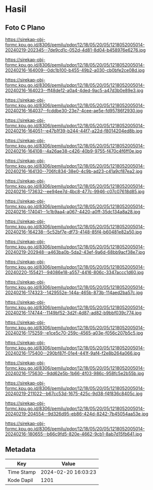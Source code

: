 # Hasil

## Foto C Plano

https://sirekap-obj-formc.kpu.go.id/8306/pemilu/pdpr/12/18/05/20/05/1218052005014-20240219-202345--7de9cd1c-052d-4d81-8d04-b458976e6276.jpg

https://sirekap-obj-formc.kpu.go.id/8306/pemilu/pdpr/12/18/05/20/05/1218052005014-20240216-164009--0dc1b100-b455-49b2-a030-cb0bfe2ce08d.jpg

https://sirekap-obj-formc.kpu.go.id/8306/pemilu/pdpr/12/18/05/20/05/1218052005014-20240216-164023--ff48de12-a0a4-4ded-9ac5-a47d3b0e89e3.jpg

https://sirekap-obj-formc.kpu.go.id/8306/pemilu/pdpr/12/18/05/20/05/1218052005014-20240216-164037--fcddbe30-23e7-4cee-ae5e-fd95786f2930.jpg

https://sirekap-obj-formc.kpu.go.id/8306/pemilu/pdpr/12/18/05/20/05/1218052005014-20240216-164051--e47b1f39-b244-44f7-a22d-f8014204ed8b.jpg

https://sirekap-obj-formc.kpu.go.id/8306/pemilu/pdpr/12/18/05/20/05/1218052005014-20240216-164108--4a26ae38-c426-40b9-9755-f470c4f6ff0e.jpg

https://sirekap-obj-formc.kpu.go.id/8306/pemilu/pdpr/12/18/05/20/05/1218052005014-20240216-164130--706fc834-38e0-4c9b-ad23-c41a9cf87ea2.jpg

https://sirekap-obj-formc.kpu.go.id/8306/pemilu/pdpr/12/18/05/20/05/1218052005014-20240216-173632--ee94ee7d-4bc8-477c-9946-c07c07618d85.jpg

https://sirekap-obj-formc.kpu.go.id/8306/pemilu/pdpr/12/18/05/20/05/1218052005014-20240216-174041--1c1b9aa4-a067-4420-a0ff-35dc134a8a28.jpg

https://sirekap-obj-formc.kpu.go.id/8306/pemilu/pdpr/12/18/05/20/05/1218052005014-20240216-164238--5c52bf7e-df73-4148-85f4-b60481e82a50.jpg

https://sirekap-obj-formc.kpu.go.id/8306/pemilu/pdpr/12/18/05/20/05/1218052005014-20240219-202948--a463ba0b-5da2-43ef-9a6d-68bb9acf38e7.jpg

https://sirekap-obj-formc.kpu.go.id/8306/pemilu/pdpr/12/18/05/20/05/1218052005014-20240220-155421--94086e18-a557-4416-806c-3347accc1d60.jpg

https://sirekap-obj-formc.kpu.go.id/8306/pemilu/pdpr/12/18/05/20/05/1218052005014-20240216-174323--1429552e-144a-465b-873b-114aed2ba57c.jpg

https://sirekap-obj-formc.kpu.go.id/8306/pemilu/pdpr/12/18/05/20/05/1218052005014-20240216-174744--1149bf52-3d2f-4d87-ad82-b9bbf039c774.jpg

https://sirekap-obj-formc.kpu.go.id/8306/pemilu/pdpr/12/18/05/20/05/1218052005014-20240216-175259--e1ce5c70-259c-4565-a03e-f056c207b5c5.jpg

https://sirekap-obj-formc.kpu.go.id/8306/pemilu/pdpr/12/18/05/20/05/1218052005014-20240216-175400--290bf87f-01e4-441f-9af4-f2e8b264a066.jpg

https://sirekap-obj-formc.kpu.go.id/8306/pemilu/pdpr/12/18/05/20/05/1218052005014-20240216-175630--9dd62e5b-1b66-4f03-986c-958fc5e2b55b.jpg

https://sirekap-obj-formc.kpu.go.id/8306/pemilu/pdpr/12/18/05/20/05/1218052005014-20240219-211022--b67cc53d-1675-425c-9d38-f4f836c8405c.jpg

https://sirekap-obj-formc.kpu.go.id/8306/pemilu/pdpr/12/18/05/20/05/1218052005014-20240219-204554--9d326d95-eb86-424d-8242-7b45054aa53e.jpg

https://sirekap-obj-formc.kpu.go.id/8306/pemilu/pdpr/12/18/05/20/05/1218052005014-20240216-180655--b66c9fd5-820e-4662-9cb1-8ab7d15fb641.jpg


## Metadata

| Key        | Value               |
| ---------- | ------------------- |
| Time Stamp | 2024-02-20 16:03:23 |
| Kode Dapil | 1201                |



